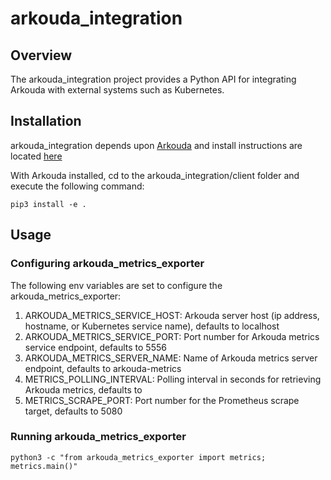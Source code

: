 # arkouda_integration

## Overview 

The arkouda_integration project provides a Python API for integrating Arkouda with external systems such as Kubernetes. 

## Installation

arkouda_integration depends upon [Arkouda](https://github.com/Bears-R-Us/arkouda) and install instructions are located [here](https://github.com/Bears-R-Us/arkouda/blob/master/INSTALL.md)

With Arkouda installed, cd to the arkouda_integration/client folder and execute the following command:

```
pip3 install -e .
```

## Usage

### Configuring arkouda_metrics_exporter

The following env variables are set to configure the arkouda_metrics_exporter:

1. ARKOUDA_METRICS_SERVICE_HOST: Arkouda server host (ip address, hostname, or Kubernetes service name), defaults to localhost
2. ARKOUDA_METRICS_SERVICE_PORT: Port number for Arkouda metrics service endpoint, defaults to 5556
3. ARKOUDA_METRICS_SERVER_NAME: Name of Arkouda metrics server endpoint, defaults to arkouda-metrics
4. METRICS_POLLING_INTERVAL: Polling interval in seconds for retrieving Arkouda metrics, defaults to 
5. METRICS_SCRAPE_PORT: Port number for the Prometheus scrape target, defaults to 5080

### Running arkouda_metrics_exporter

```
python3 -c "from arkouda_metrics_exporter import metrics; metrics.main()"
```
